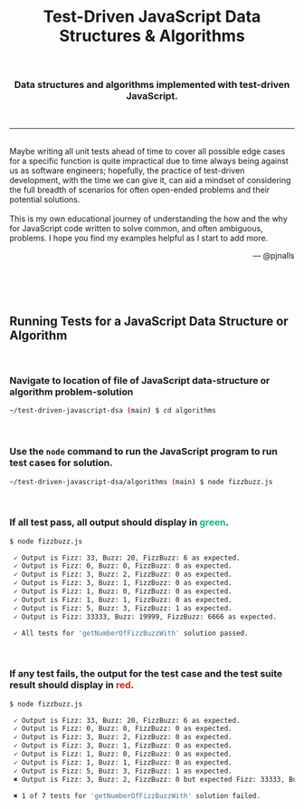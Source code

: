 <h1 align="center"><b>Test-Driven JavaScript Data Structures & Algorithms</b></h1>
<br>
<h3 align="center">Data structures and algorithms implemented with test-driven JavaScript.</h3>
<br>
<hr>
<p>
<br>
Maybe writing all unit tests ahead of time to cover all possible edge cases for a specific function is quite impractical due to time always being against us as software engineers; hopefully, the practice of test-driven development, with the time we can give it, can aid a mindset of considering the full breadth of scenarios for often open-ended problems and their potential solutions.
<br><br>
This is my own educational journey of understanding the how and the why for JavaScript code written to solve common, and often ambiguous, problems. I hope you find my examples helpful as I start to add more.
</p>
<p align="right"> — @pjnalls</p>
<br>
<br>
<br>

## Running Tests for a JavaScript Data Structure or Algorithm
<br>

### Navigate to location of file of JavaScript data-structure or algorithm problem-solution

```bash
~/test-driven-javascript-dsa (main) $ cd algorithms
```
<br>

### Use the `node` command to run the JavaScript program to run test cases for solution.

```bash
~/test-driven-javascript-dsa/algorithms (main) $ node fizzbuzz.js
```
<br>
<h3>If all test pass, all output should display in <span style="color: #12bc79">green</span>.</h3>


```bash
$ node fizzbuzz.js

 ✓ Output is Fizz: 33, Buzz: 20, FizzBuzz: 6 as expected.
 ✓ Output is Fizz: 0, Buzz: 0, FizzBuzz: 0 as expected.
 ✓ Output is Fizz: 3, Buzz: 2, FizzBuzz: 0 as expected.
 ✓ Output is Fizz: 3, Buzz: 1, FizzBuzz: 0 as expected.
 ✓ Output is Fizz: 1, Buzz: 0, FizzBuzz: 0 as expected.
 ✓ Output is Fizz: 1, Buzz: 1, FizzBuzz: 0 as expected.
 ✓ Output is Fizz: 5, Buzz: 3, FizzBuzz: 1 as expected.
 ✓ Output is Fizz: 33333, Buzz: 19999, FizzBuzz: 6666 as expected.

 ✓ All tests for 'getNumberOfFizzBuzzWith' solution passed.

```
<br>
<h3>If any test fails, the output for the test case and the test suite result should display in <span style="color: #cd2822">red</span>.</h3>

```bash
$ node fizzbuzz.js

 ✓ Output is Fizz: 33, Buzz: 20, FizzBuzz: 6 as expected.
 ✓ Output is Fizz: 0, Buzz: 0, FizzBuzz: 0 as expected.
 ✓ Output is Fizz: 3, Buzz: 2, FizzBuzz: 0 as expected.
 ✓ Output is Fizz: 3, Buzz: 1, FizzBuzz: 0 as expected.
 ✓ Output is Fizz: 1, Buzz: 0, FizzBuzz: 0 as expected.
 ✓ Output is Fizz: 1, Buzz: 1, FizzBuzz: 0 as expected.
 ✓ Output is Fizz: 5, Buzz: 3, FizzBuzz: 1 as expected.
 ✖ Output is Fizz: 3, Buzz: 2, FizzBuzz: 0 but expected Fizz: 33333, Buzz: 19999, FizzBuzz: 6666.

 ✖ 1 of 7 tests for 'getNumberOfFizzBuzzWith' solution failed.

```
<br>
<br>
